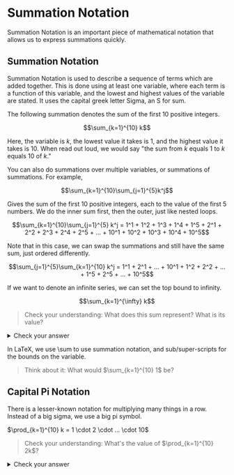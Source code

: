 # Summation Notation

Summation Notation is an important piece of mathematical notation that allows us to express summations quickly.

## Summation Notation

Summation Notation is used to describe a sequence of terms which are added together. This is done using at least one variable, where each term is a function of this variable, and the lowest and highest values of the variable are stated. It uses the capital greek letter Sigma, an S for sum.

The following summation denotes the sum of the first $10$ positive integers.

$$\sum_{k=1}^{10} k$$

Here, the variable is $k$, the lowest value it takes is $1$, and the highest value it takes is $10$. When read out loud, we would say "the sum from $k$ equals 1 to $k$ equals 10 of $k$."

You can also do summations over multiple variables, or summations of summations. For example,

$$\sum_{k=1}^{10}\sum_{j=1}^{5}k^j$$

Gives the sum of the first $10$ positive integers, each to the value of the first $5$ numbers. We do the inner sum first, then the outer, just like nested loops.

$$\sum_{k=1}^{10}\sum_{j=1}^{5} k^j = 1^1 + 1^2 + 1^3 + 1^4 + 1^5 + 2^1 + 2^2 + 2^3 + 2^4 + 2^5 + ... + 10^1 + 10^2 + 10^3 + 10^4 + 10^5$$

Note that in this case, we can swap the summations and still have the same sum, just ordered differently.

$$\sum_{j=1}^{5}\sum_{k=1}^{10} k^j = 1^1 + 2^1 + ... + 10^1 + 1^2 + 2^2 + ... + 1^5 + 2^5 + ... + 10^5$$

If we want to denote an infinite series, we can set the top bound to infinity.

$$\sum_{k=1}^{\infty} k$$

> Check your understanding: What does this sum represent? What is its value?

<details><summary>Check your answer</summary>

This is simply the sum of the natural numbers, which is infinite.

</details>

In LaTeX, we use \sum to use summation notation, and sub/super-scripts for the bounds on the variable.

> Think about it: What would $\sum_{k=1}^{10} 1$ be?

## Capital Pi Notation

There is a lesser-known notation for multiplying many things in a row. Instead of a big sigma, we use a big pi symbol.

$\prod_{k=1}^{10} k = 1 \cdot 2 \cdot ... \cdot 10$

> Check your understanding: What's the value of $\prod_{k=1}^{10} 2k$?

<details><summary>Check your answer</summary>

$2^{10} \cdot 10!$

</details>
